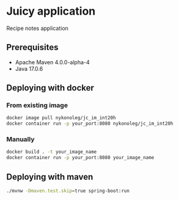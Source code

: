 # Juicy application
Recipe notes application

## Prerequisites 
- Apache Maven 4.0.0-alpha-4
- Java 17.0.6

## Deploying with docker

### From existing image
```bash
docker image pull nykonoleg/jc_im_int20h
docker container run -p your_port:8080 nykonoleg/jc_im_int20h
```

### Manually
```bash
docker build . -t your_image_name
docker container run -p your_port:8080 your_image_name
```

## Deploying with maven
```bash
./mvnw -Dmaven.test.skip=true spring-boot:run
```


